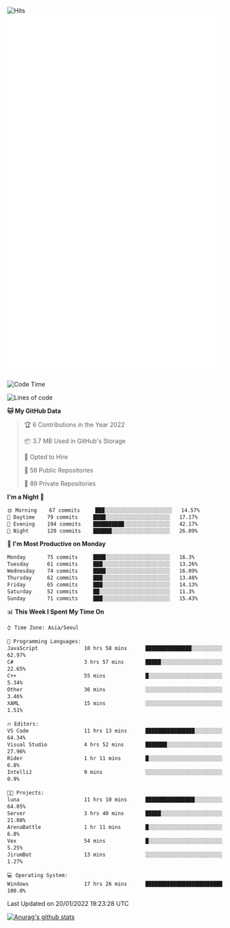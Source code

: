 ![Hits](https://hits.seeyoufarm.com/api/count/incr/badge.svg?url=https%3A%2F%2Fgithub.com%2Fkokose1234&count_bg=%2379C83D&title_bg=%23555555&icon=apple.svg&icon_color=%23E7E7E7&title=hits&edge_flat=false)
<br/>
![Metrics](https://github.com/kokose1234/kokose1234/blob/main/github-metrics.svg)

<!--START_SECTION:waka-->
![Code Time](http://img.shields.io/badge/Code%20Time-378%20hrs%2017%20mins-blue)

![Lines of code](https://img.shields.io/badge/From%20Hello%20World%20I%27ve%20Written-8%20Million%20lines%20of%20code-blue)

**🐱 My GitHub Data** 

> 🏆 6 Contributions in the Year 2022
 > 
> 📦 3.7 MB Used in GitHub's Storage 
 > 
> 💼 Opted to Hire
 > 
> 📜 58 Public Repositories 
 > 
> 🔑 89 Private Repositories  
 > 
**I'm a Night 🦉** 

```text
🌞 Morning    67 commits     ███░░░░░░░░░░░░░░░░░░░░░░   14.57% 
🌆 Daytime    79 commits     ████░░░░░░░░░░░░░░░░░░░░░   17.17% 
🌃 Evening    194 commits    ██████████░░░░░░░░░░░░░░░   42.17% 
🌙 Night      120 commits    ██████░░░░░░░░░░░░░░░░░░░   26.09%

```
📅 **I'm Most Productive on Monday** 

```text
Monday       75 commits     ████░░░░░░░░░░░░░░░░░░░░░   16.3% 
Tuesday      61 commits     ███░░░░░░░░░░░░░░░░░░░░░░   13.26% 
Wednesday    74 commits     ████░░░░░░░░░░░░░░░░░░░░░   16.09% 
Thursday     62 commits     ███░░░░░░░░░░░░░░░░░░░░░░   13.48% 
Friday       65 commits     ███░░░░░░░░░░░░░░░░░░░░░░   14.13% 
Saturday     52 commits     ██░░░░░░░░░░░░░░░░░░░░░░░   11.3% 
Sunday       71 commits     ███░░░░░░░░░░░░░░░░░░░░░░   15.43%

```


📊 **This Week I Spent My Time On** 

```text
⌚︎ Time Zone: Asia/Seoul

💬 Programming Languages: 
JavaScript               10 hrs 58 mins      ███████████████░░░░░░░░░░   62.97% 
C#                       3 hrs 57 mins       █████░░░░░░░░░░░░░░░░░░░░   22.65% 
C++                      55 mins             █░░░░░░░░░░░░░░░░░░░░░░░░   5.34% 
Other                    36 mins             ░░░░░░░░░░░░░░░░░░░░░░░░░   3.46% 
XAML                     15 mins             ░░░░░░░░░░░░░░░░░░░░░░░░░   1.51%

🔥 Editors: 
VS Code                  11 hrs 13 mins      ████████████████░░░░░░░░░   64.34% 
Visual Studio            4 hrs 52 mins       ███████░░░░░░░░░░░░░░░░░░   27.96% 
Rider                    1 hr 11 mins        █░░░░░░░░░░░░░░░░░░░░░░░░   6.8% 
IntelliJ                 9 mins              ░░░░░░░░░░░░░░░░░░░░░░░░░   0.9%

🐱‍💻 Projects: 
luna                     11 hrs 10 mins      ████████████████░░░░░░░░░   64.05% 
Server                   3 hrs 40 mins       █████░░░░░░░░░░░░░░░░░░░░   21.08% 
ArenaBattle              1 hr 11 mins        █░░░░░░░░░░░░░░░░░░░░░░░░   6.8% 
Vex                      54 mins             █░░░░░░░░░░░░░░░░░░░░░░░░   5.25% 
JirumBot                 13 mins             ░░░░░░░░░░░░░░░░░░░░░░░░░   1.27%

💻 Operating System: 
Windows                  17 hrs 26 mins      █████████████████████████   100.0%

```


 Last Updated on 20/01/2022 19:23:28 UTC
<!--END_SECTION:waka-->

[![Anurag's github stats](https://github-readme-stats.vercel.app/api?username=kokose1234&theme=dracula)](https://github.com/anuraghazra/github-readme-stats)



	
